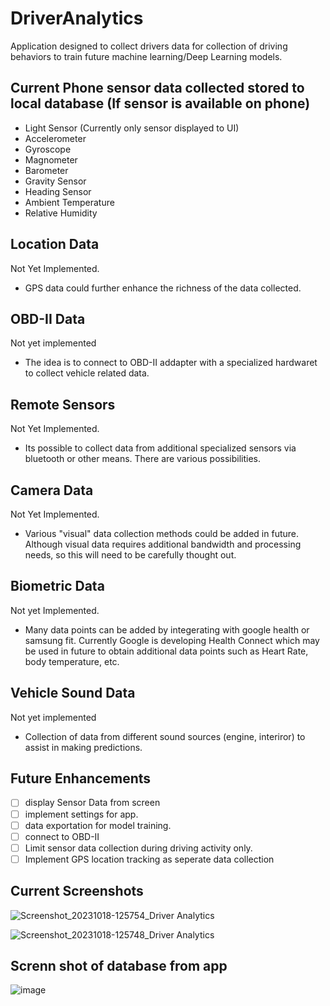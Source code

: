 # DriverAnalytics

Application designed to collect drivers data for collection of driving behaviors to train future machine learning/Deep Learning models.

## Current Phone sensor data collected stored to local database (If sensor is available on phone)
- Light Sensor (Currently only sensor displayed to UI)
- Accelerometer
- Gyroscope
- Magnometer
- Barometer
- Gravity Sensor
- Heading Sensor
- Ambient Temperature
- Relative Humidity

## Location Data
Not Yet Implemented.
- GPS data could further enhance the richness of the data collected.

## OBD-II Data
Not yet implemented
- The idea is to connect to OBD-II addapter with a specialized hardwaret to collect vehicle related data.

## Remote Sensors
Not Yet Implemented.
- Its possible to collect data from additional specialized sensors via bluetooth or other means.  There are various possibilities.

## Camera Data
Not Yet Implemented.
- Various "visual" data collection methods could be added in future.  Although visual data requires additional bandwidth and processing needs, so this will need to be carefully thought out.

## Biometric Data
Not yet Implemented.
- Many data points can be added by integerating with google health or samsung fit.  Currently Google is developing Health Connect which may be used in future to obtain additional data points such as Heart Rate, body temperature, etc.

## Vehicle Sound Data
Not yet implemented
- Collection of data from different sound sources (engine, interiror) to assist in making predictions.

## Future Enhancements
- [ ] display Sensor Data from screen
- [ ] implement settings for app.
- [ ] data exportation for model training.
- [ ] connect to OBD-II 
- [ ] Limit sensor data collection during driving activity only.
- [ ] Implement GPS location tracking as seperate data collection

## Current Screenshots
![Screenshot_20231018-125754_Driver Analytics](https://github.com/twobit-five/DriverAnalytics/assets/69398054/4530e8ec-fa16-4dcf-97d3-335489f7d52b)

![Screenshot_20231018-125748_Driver Analytics](https://github.com/twobit-five/DriverAnalytics/assets/69398054/6826cc92-4118-4d4e-925a-45f84f694001)

## Screnn shot of database from app
![image](https://github.com/twobit-five/DriverAnalytics/assets/69398054/df566f31-61aa-4ddb-b37e-ca416869387a)

